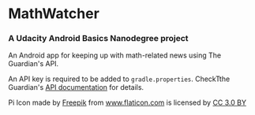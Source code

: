 # MathWatcher
### A Udacity Android Basics Nanodegree project

An Android app for keeping up with math-related news using The Guardian's API.

An API key is required to be added to ```gradle.properties```. CheckTthe Guardian's [API documentation](https://open-platform.theguardian.com/documentation/) for details.  

Pi Icon made by <a href="http://www.freepik.com" title="Freepik">Freepik</a> from <a href="https://www.flaticon.com/" title="Flaticon">www.flaticon.com</a> is licensed by <a href="http://creativecommons.org/licenses/by/3.0/" title="Creative Commons BY 3.0" target="_blank">CC 3.0 BY</a>
